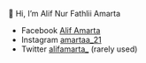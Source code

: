 👋 Hi, I’m Alif Nur Fathlii Amarta

- Facebook [Alif Amarta](https://facebook.com/CaptainSlow21)
- Instagram [amartaa_21](https://instagram.com/amartaa_21)
- Twitter [alifamarta_](https://twitter.com/alifamarta_) (rarely used)
